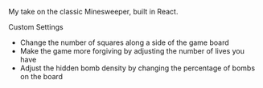My take on the classic Minesweeper, built in React. 

Custom Settings
- Change the number of squares along a side of the game board
- Make the game more forgiving by adjusting the number of lives you have
- Adjust the hidden bomb density by changing the percentage of bombs on the board
